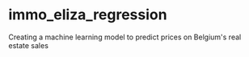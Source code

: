 # immo_eliza_regression
Creating a machine learning model to predict prices on Belgium's real estate sales
